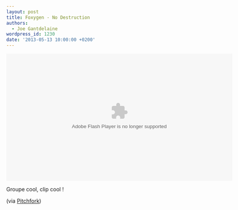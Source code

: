 ```yaml
---
layout: post
title: Foxygen - No Destruction
authors:
  - Joe Gantdelaine
wordpress_id: 1230
date: '2013-05-13 10:00:00 +0200'
---
```

<object width="600" height="338"><param name="movie" value="http://videoplayer.vevo.com/embed/Embedded?videoId=US38Y1322716&playlist=false&autoplay=0&playerId=62FF0A5C-0D9E-4AC1-AF04-1D9E97EE3961&playerType=embedded&env=0&cultureName=en-US&cultureIsRTL=False"></param><param name="wmode" value="transparent"></param><param name="bgcolor" value="#000000"></param><param name="allowFullScreen" value="true"></param><param name="allowScriptAccess" value="always"></param><embed src="http://videoplayer.vevo.com/embed/Embedded?videoId=US38Y1322716&playlist=false&autoplay=0&playerId=62FF0A5C-0D9E-4AC1-AF04-1D9E97EE3961 &playerType=embedded&env=0&cultureName=en-US&cultureIsRTL=False" type="application/x-shockwave-flash" allowfullscreen="true" allowscriptaccess="always" width="600" height="338" bgcolor="#000000" wmode="transparent"></embed></object>

Groupe cool, clip cool !

(via [Pitchfork](http://pitchfork.com/news/50541-watch-foxygen-compile-footage-from-their-high-school-and-college-films-for-no-destruction/))
